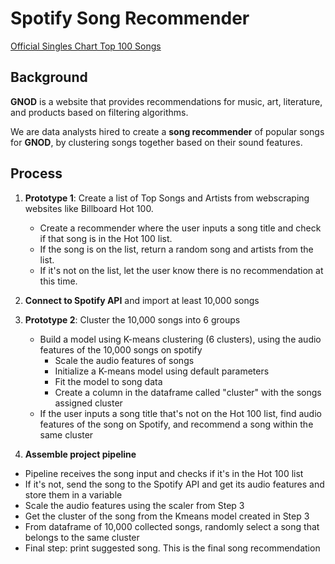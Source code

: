 # Spotify Song Recommender
[Official Singles Chart Top 100 Songs](https://www.officialcharts.com/charts/singles-chart/)


## Background
**GNOD** is a website that provides recommendations for music, art, literature, and products based on filtering algorithms. 

We are data analysts hired to create a **song recommender** of popular songs for **GNOD**, by clustering songs together based on their sound features.

## Process
1. **Prototype 1**: Create a list of Top Songs and Artists from webscraping websites like Billboard Hot 100. 
      - Create a recommender where the user inputs a song title and check if that song is in the Hot 100 list.
      - If the song is on the list, return a random song and artists from the list. 
      - If it's not on the list, let the user know there is no recommendation at this time.
      
2. **Connect to Spotify API** and import at least 10,000 songs

3. **Prototype 2**: Cluster the 10,000 songs into 6 groups
      - Build a model using K-means clustering (6 clusters), using the audio features of the 10,000 songs on spotify
          - Scale the audio features of songs 
          - Initialize a K-means model using default parameters
          - Fit the model to song data 
          - Create a column in the dataframe called "cluster" with the songs assigned cluster
      - If the user inputs a song title that's not on the Hot 100 list, find audio features of the song on Spotify, and recommend a song within the same cluster
      
4. **Assemble project pipeline**
  - Pipeline receives the song input and checks if it's in the Hot 100 list
  - If it's not, send the song to the Spotify API and get its audio features and store them in a variable
  - Scale the audio features using the scaler from Step 3
  - Get the cluster of the song from the Kmeans model created in Step 3
  - From dataframe of 10,000 collected songs, randomly select a song that belongs to the same cluster
  - Final step: print suggested song. This is the final song recommendation

